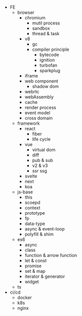 
- FE
  - browser
    - chromium
      - mutil process
      - sandbox
      - thread & task
    - v8
      - gc
      - compiler principle
        - bytecode
        - ignition
        - turbofan
        - sparkplug
    - iframe
    - web component
      - shadow dom
    - webrtc
    - webAssembly
    - cache
    - render process
    - event model
    - cross domain
  - framework
    - react
      - fiber
      - life cycle
    - vue
      - virtual dom
      - diff
      - pub & sub
      - v2 & v3
      - ssr ssg
    - svelte
    - next
    - koa
  - js-base
    - this
    - scoepd
    - context
    - prototype
    - fp
    - data-type
    - async & event-loop
    - polyfill & shim
  - es6
    - async
    - class
    - function & arrow function
    - let & const
    - promise
    - set & map
    - iterator & generator
    - widget
  - ts
- ci/cd
  - docker
  - k8s
  - nginx